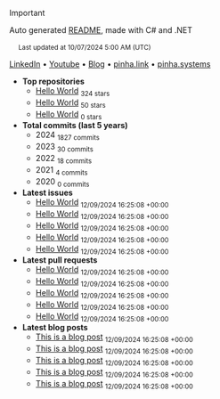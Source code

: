 


> [!IMPORTANT]
> Auto generated [README](https://github.com/willpinha/willpinha), made with C# and .NET
>
> <sub><img width="13" src="https://github.com/user-attachments/assets/6d399c07-c3a4-42dd-b41e-b82ff1a3336a" /> Last updated at 10/07/2024 5:00 AM (UTC)</sub>

[LinkedIn]() • [Youtube]() • [Blog]() • [pinha.link]() • [pinha.systems]()

- **Top repositories**
  - [Hello World]() <sub>324 stars</sub>
  - [Hello World]() <sub>50 stars</sub>
  - [Hello World]() <sub>0 stars</sub>
- **Total commits (last 5 years)**
  - 2024 <sub>1827 commits</sub>
  - 2023 <sub>30 commits</sub>
  - 2022 <sub>18 commits</sub>
  - 2021 <sub>4 commits</sub>
  - 2020 <sub>0 commits</sub>
- **Latest issues**
  - [Hello World]() <sub>12/09/2024 16:25:08 +00:00</sub>
  - [Hello World]() <sub>12/09/2024 16:25:08 +00:00</sub>
  - [Hello World]() <sub>12/09/2024 16:25:08 +00:00</sub>
  - [Hello World]() <sub>12/09/2024 16:25:08 +00:00</sub>
  - [Hello World]() <sub>12/09/2024 16:25:08 +00:00</sub>
- **Latest pull requests**
  - [Hello World]() <sub>12/09/2024 16:25:08 +00:00</sub>
  - [Hello World]() <sub>12/09/2024 16:25:08 +00:00</sub>
  - [Hello World]() <sub>12/09/2024 16:25:08 +00:00</sub>
  - [Hello World]() <sub>12/09/2024 16:25:08 +00:00</sub>
  - [Hello World]() <sub>12/09/2024 16:25:08 +00:00</sub>
- **Latest blog posts**
  - [This is a blog post]() <sub>12/09/2024 16:25:08 +00:00</sub>
  - [This is a blog post]() <sub>12/09/2024 16:25:08 +00:00</sub>
  - [This is a blog post]() <sub>12/09/2024 16:25:08 +00:00</sub>
  - [This is a blog post]() <sub>12/09/2024 16:25:08 +00:00</sub>
  - [This is a blog post]() <sub>12/09/2024 16:25:08 +00:00</sub>

